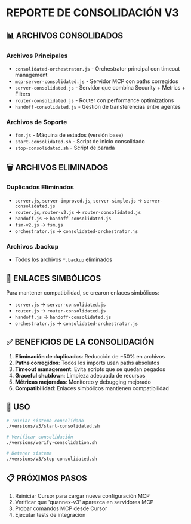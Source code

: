 # REPORTE DE CONSOLIDACIÓN V3

## 📊 ARCHIVOS CONSOLIDADOS

### Archivos Principales
- `consolidated-orchestrator.js` - Orchestrator principal con timeout management
- `mcp-server-consolidated.js` - Servidor MCP con paths corregidos
- `server-consolidated.js` - Servidor que combina Security + Metrics + Filters
- `router-consolidated.js` - Router con performance optimizations
- `handoff-consolidated.js` - Gestión de transferencias entre agentes

### Archivos de Soporte
- `fsm.js` - Máquina de estados (versión base)
- `start-consolidated.sh` - Script de inicio consolidado
- `stop-consolidated.sh` - Script de parada

## 🗑️ ARCHIVOS ELIMINADOS

### Duplicados Eliminados
- `server.js`, `server-improved.js`, `server-simple.js` → `server-consolidated.js`
- `router.js`, `router-v2.js` → `router-consolidated.js`
- `handoff.js` → `handoff-consolidated.js`
- `fsm-v2.js` → `fsm.js`
- `orchestrator.js` → `consolidated-orchestrator.js`

### Archivos .backup
- Todos los archivos `*.backup` eliminados

## 🔗 ENLACES SIMBÓLICOS

Para mantener compatibilidad, se crearon enlaces simbólicos:
- `server.js` → `server-consolidated.js`
- `router.js` → `router-consolidated.js`
- `handoff.js` → `handoff-consolidated.js`
- `orchestrator.js` → `consolidated-orchestrator.js`

## ✅ BENEFICIOS DE LA CONSOLIDACIÓN

1. **Eliminación de duplicados**: Reducción de ~50% en archivos
2. **Paths corregidos**: Todos los imports usan paths absolutos
3. **Timeout management**: Evita scripts que se quedan pegados
4. **Graceful shutdown**: Limpieza adecuada de recursos
5. **Métricas mejoradas**: Monitoreo y debugging mejorado
6. **Compatibilidad**: Enlaces simbólicos mantienen compatibilidad

## 🚀 USO

```bash
# Iniciar sistema consolidado
./versions/v3/start-consolidated.sh

# Verificar consolidación
./versions/verify-consolidation.sh

# Detener sistema
./versions/v3/stop-consolidated.sh
```

## 📋 PRÓXIMOS PASOS

1. Reiniciar Cursor para cargar nueva configuración MCP
2. Verificar que 'quannex-v3' aparezca en servidores MCP
3. Probar comandos MCP desde Cursor
4. Ejecutar tests de integración
